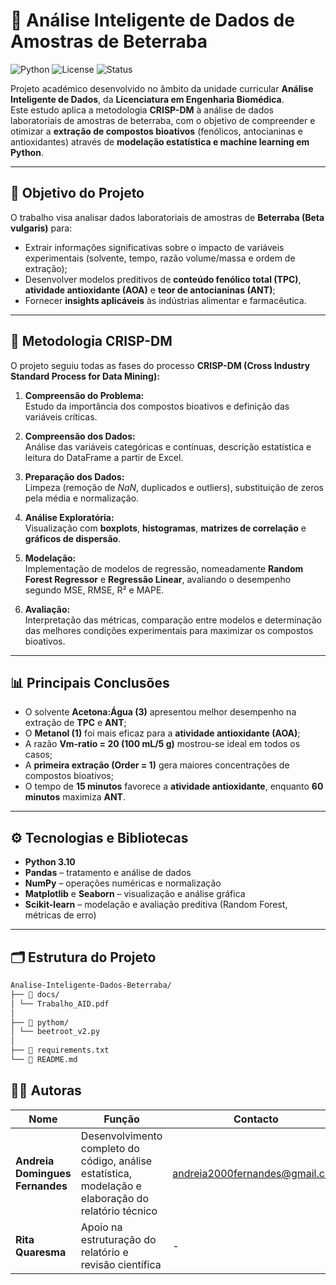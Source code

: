 # 🧠 Análise Inteligente de Dados de Amostras de Beterraba

![Python](https://img.shields.io/badge/Python-3.10-blue?logo=python)
![License](https://img.shields.io/badge/Licença-Académica-green)
![Status](https://img.shields.io/badge/Status-Concluído-success)

Projeto académico desenvolvido no âmbito da unidade curricular **Análise Inteligente de Dados**, da **Licenciatura em Engenharia Biomédica**.  
Este estudo aplica a metodologia **CRISP-DM** à análise de dados laboratoriais de amostras de beterraba, com o objetivo de compreender e otimizar a **extração de compostos bioativos** (fenólicos, antocianinas e antioxidantes) através de **modelação estatística e machine learning em Python**.

---

## 🎯 Objetivo do Projeto

O trabalho visa analisar dados laboratoriais de amostras de **Beterraba (Beta vulgaris)** para:
- Extrair informações significativas sobre o impacto de variáveis experimentais (solvente, tempo, razão volume/massa e ordem de extração);
- Desenvolver modelos preditivos de **conteúdo fenólico total (TPC)**, **atividade antioxidante (AOA)** e **teor de antocianinas (ANT)**;
- Fornecer **insights aplicáveis** às indústrias alimentar e farmacêutica.

---

## 🧩 Metodologia CRISP-DM

O projeto seguiu todas as fases do processo **CRISP-DM (Cross Industry Standard Process for Data Mining):**

1. **Compreensão do Problema:**  
   Estudo da importância dos compostos bioativos e definição das variáveis críticas.

2. **Compreensão dos Dados:**  
   Análise das variáveis categóricas e contínuas, descrição estatística e leitura do DataFrame a partir de Excel.

3. **Preparação dos Dados:**  
   Limpeza (remoção de *NaN*, duplicados e outliers), substituição de zeros pela média e normalização.

4. **Análise Exploratória:**  
   Visualização com **boxplots**, **histogramas**, **matrizes de correlação** e **gráficos de dispersão**.

5. **Modelação:**  
   Implementação de modelos de regressão, nomeadamente **Random Forest Regressor** e **Regressão Linear**, avaliando o desempenho segundo MSE, RMSE, R² e MAPE.

6. **Avaliação:**  
   Interpretação das métricas, comparação entre modelos e determinação das melhores condições experimentais para maximizar os compostos bioativos.

---

## 📊 Principais Conclusões

- O solvente **Acetona:Água (3)** apresentou melhor desempenho na extração de **TPC** e **ANT**;  
- O **Metanol (1)** foi mais eficaz para a **atividade antioxidante (AOA)**;  
- A razão **Vm-ratio = 20 (100 mL/5 g)** mostrou-se ideal em todos os casos;  
- A **primeira extração (Order = 1)** gera maiores concentrações de compostos bioativos;  
- O tempo de **15 minutos** favorece a **atividade antioxidante**, enquanto **60 minutos** maximiza **ANT**.

---

## ⚙️ Tecnologias e Bibliotecas

- **Python 3.10**
- **Pandas** – tratamento e análise de dados  
- **NumPy** – operações numéricas e normalização  
- **Matplotlib** e **Seaborn** – visualização e análise gráfica  
- **Scikit-learn** – modelação e avaliação preditiva (Random Forest, métricas de erro)  

---

## 🗂️ Estrutura do Projeto
```markdown
Analise-Inteligente-Dados-Beterraba/
├── 📂 docs/
│ └── Trabalho_AID.pdf
│
├── 📂 pythom/
│ └── beetroot_v2.py
│
├── 📄 requirements.txt
└── 📄 README.md
```
## 👩‍🔬 Autoras

| Nome | Função | Contacto |
|------|---------|-----------|
| **Andreia Domingues Fernandes** | Desenvolvimento completo do código, análise estatística, modelação e elaboração do relatório técnico | [andreia2000fernandes@gmail.com](mailto:andreia2000fernandes@gmail.com) |
| **Rita Quaresma** | Apoio na estruturação do relatório e revisão científica | - |

